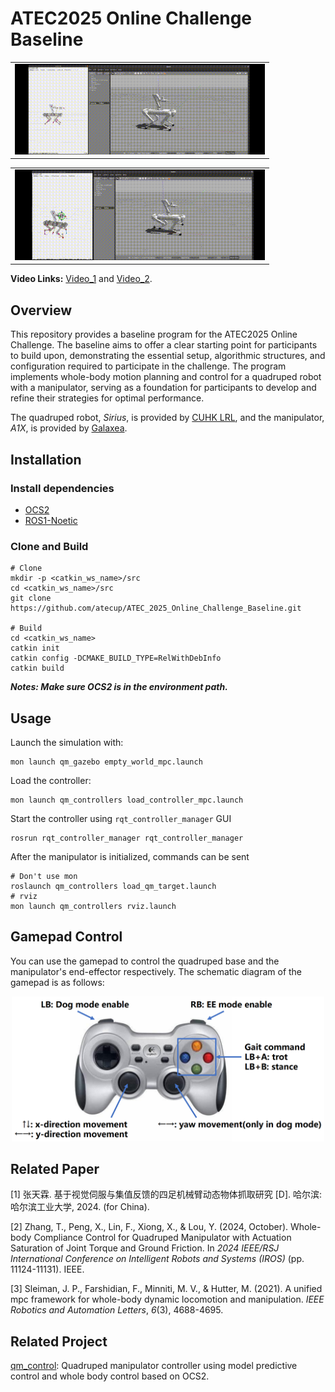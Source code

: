 # ATEC2025 Online Challenge Baseline

<table><tr>
<td><img src="./docs/pos_cmd_1.gif"  width = "400"/></td>
</tr></table> 

<table><tr>
<td><img src="./docs/pos_cmd_2.gif"  width = "400"/></td>
</tr></table> 

**Video Links:** [Video_1](https://youtu.be/ssDCgayYm5A) and [Video_2](https://youtu.be/3uMl4_FFygo).

## Overview

This repository provides a baseline program for the ATEC2025 Online Challenge. The baseline aims to offer a clear starting point for participants to build upon, demonstrating the essential setup, algorithmic structures, and configuration required to participate in the challenge. The program implements whole-body motion planning and control for a quadruped robot with a manipulator, serving as a foundation for participants to develop and refine their strategies for optimal performance.

The quadruped robot, *Sirius*, is provided by [CUHK LRL](https://cuhkleggedrobotlab.github.io/), and the manipulator, *A1X*, is provided by [Galaxea](https://galaxea.ai/).

## Installation

### Install dependencies

- [OCS2](https://leggedrobotics.github.io/ocs2/installation.html#prerequisites)
- [ROS1-Noetic](http://wiki.ros.org/noetic)

### Clone and Build

```
# Clone
mkdir -p <catkin_ws_name>/src
cd <catkin_ws_name>/src
git clone https://github.com/atecup/ATEC_2025_Online_Challenge_Baseline.git

# Build
cd <catkin_ws_name>
catkin init
catkin config -DCMAKE_BUILD_TYPE=RelWithDebInfo
catkin build
```

***Notes: Make sure OCS2 is in the environment path.***

## Usage

Launch the simulation with:

```
mon launch qm_gazebo empty_world_mpc.launch
```

Load the controller:

```
mon launch qm_controllers load_controller_mpc.launch
```

Start the controller using `rqt_controller_manager` GUI

```
rosrun rqt_controller_manager rqt_controller_manager
```

After the manipulator is initialized, commands can be sent

```
# Don't use mon
roslaunch qm_controllers load_qm_target.launch 
# rviz
mon launch qm_controllers rviz.launch
```

## Gamepad Control

You can use the gamepad to control the quadruped base and the manipulator's end-effector respectively. The schematic diagram of the gamepad is as follows:
<p align = "center">
<img src="./docs/gamepad.png" alt="gamepad" width = "500"/>
</p>


## Related Paper  

[1] 张天霖. 基于视觉伺服与集值反馈的四足机械臂动态物体抓取研究 [D]. 哈尔滨: 哈尔滨工业大学, 2024. (for China).  

[2] Zhang, T., Peng, X., Lin, F., Xiong, X., & Lou, Y. (2024, October). Whole-body Compliance Control for Quadruped Manipulator with Actuation Saturation of Joint Torque and Ground Friction. In *2024 IEEE/RSJ International Conference on Intelligent Robots and Systems (IROS)* (pp. 11124-11131). IEEE.

[3] Sleiman, J. P., Farshidian, F., Minniti, M. V., & Hutter, M. (2021). A unified mpc framework for whole-body dynamic locomotion and manipulation. *IEEE Robotics and Automation Letters*, *6*(3), 4688-4695.

## Related Project

[qm_control](https://github.com/skywoodsz/qm_control): Quadruped manipulator controller using model predictive control and whole body control based on OCS2.
